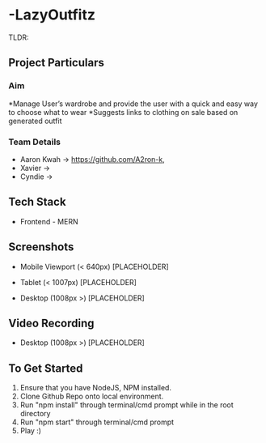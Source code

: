 # -LazyOutfitz
TLDR: 

## Project Particulars

### Aim
*Manage User’s wardrobe and provide the user with a quick and easy way to choose what to wear
*Suggests links to clothing on sale based on generated outfit

### Team Details
* Aaron Kwah -> https://github.com/A2ron-k, 
* Xavier -> 
* Cyndie -> 

## Tech Stack 
* Frontend - MERN

## Screenshots
* Mobile Viewport (< 640px) [PLACEHOLDER]
 
* Tablet (< 1007px) [PLACEHOLDER]

* Desktop (1008px >) [PLACEHOLDER]

## Video Recording
* Desktop (1008px >) [PLACEHOLDER]


## To Get Started 
1. Ensure that you have NodeJS, NPM installed.
2. Clone Github Repo onto local environment.
3. Run "npm install" through terminal/cmd prompt while in the root directory
4. Run "npm start" through terminal/cmd prompt
5. Play :)


